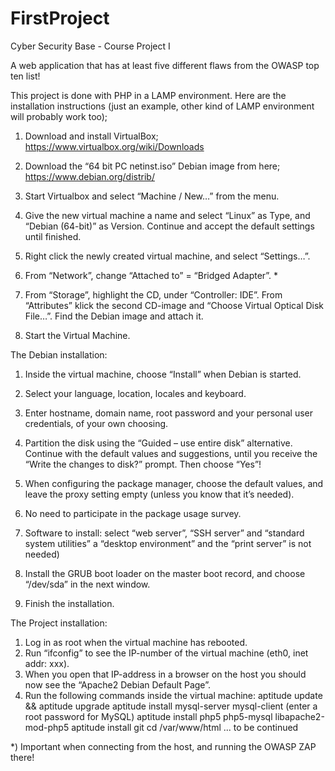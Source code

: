 # FirstProject

Cyber Security Base - Course Project I

A web application that has at least five different flaws from the OWASP top ten list! 

This project is done with PHP in a LAMP environment. 
Here are the installation instructions (just an example, other kind of LAMP environment will probably work too);

1)	Download and install VirtualBox; https://www.virtualbox.org/wiki/Downloads<br>
2)	Download the “64 bit PC netinst.iso” Debian image from here; https://www.debian.org/distrib/

3)	Start Virtualbox and select “Machine / New…” from the menu.

4)	Give the new virtual machine a name and select “Linux” as Type, and “Debian (64-bit)” as Version. Continue and accept the default settings until finished.

5)	Right click the newly created virtual machine, and select “Settings…”.

6)	From “Network”, change “Attached to” = “Bridged Adapter”. *

7)	From “Storage”, highlight the CD, under “Controller: IDE”. From “Attributes” klick the second CD-image and “Choose Virtual Optical Disk File…”. Find the Debian image and attach it.

8)	Start the Virtual Machine.


The Debian installation:

1)	Inside the virtual machine, choose “Install” when Debian is started.

2)	Select your language, location, locales and keyboard.

3)	Enter hostname, domain name, root password and your personal user credentials, of your own choosing. 

4)	Partition the disk using the “Guided – use entire disk” alternative. Continue with the default values and suggestions, until you receive the “Write the changes to disk?” prompt. Then choose “Yes”!

5)	When configuring the package manager, choose the default values, and leave the proxy setting empty (unless you know that it’s needed).

6)	No need to participate in the package usage survey.

7)	Software to install: select “web server”, “SSH server” and “standard system utilities” a “desktop environment” and the “print server” is not needed)

8)	Install the GRUB boot loader on the master boot record, and choose “/dev/sda” in the next window.

9)	Finish the installation. 


The Project installation:

1)	Log in as root when the virtual machine has rebooted.
2)	Run “ifconfig” to see the IP-number of the virtual machine (eth0, inet addr: xxx).
3)	When you open that IP-address in a browser on the host you should now see the “Apache2 Debian Default Page”.
4)	Run the following commands inside the virtual machine:
aptitude update && aptitude upgrade
aptitude install mysql-server mysql-client (enter a root password for MySQL)
aptitude install php5 php5-mysql libapache2-mod-php5
aptitude install git
cd /var/www/html
... to be continued


*) Important when connecting from the host, and running the OWASP ZAP there!

